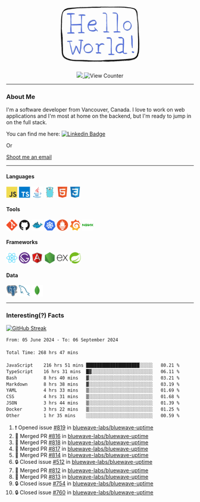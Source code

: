<div align="center">
    <img src="./img/hello_world.webp" height="200px" width="">
    <div>
        <a href="https://www.linkedin.com/in/ajhollid">
            <img src="https://img.shields.io/badge/LinkedIn-blue"/>
        </a>
        <img src="https://komarev.com/ghpvc/?username=ajhollid&color=yellow" alt="View Counter">
    </div>
</div>

---

### About Me

I'm a software developer from Vancouver, Canada. I love to work on web applications and I'm most at home on the backend, but I'm ready to jump in on the full stack.

You can find me here: [![Linkedin Badge](https://img.shields.io/badge/-ajhollid-blue?style=flat&logo=Linkedin&logoColor=white)](https://www.linkedin.com/in/ajhollid)

Or

[Shoot me an email](mailto:ajhollid@gmail.com)

---

#### Languages

<div>
    <img src="./img/devicons/javascript-original.svg" width=30 height=30 alt="JavaScript">
    <img src="/img/devicons/typescript-original.svg" width=30 height=30 alt="TypeScript">
    <img src="./img/devicons/java-original.svg" width=30 height=30 alt="Java">
    <img src="./img/devicons/go-original.svg" width=30 height=30 alt="Golang">
    <img src="./img/devicons/html5-original.svg" width=30 height=30 alt="HTML 5">
    <img src="./img/devicons/css3-original.svg" width=30 height=30 alt="CSS 3">
</div>

#### Tools

<div>
    <img src="./img/devicons/git-original.svg" width=30 height=30 alt="Git">
    <img src="./img/devicons/github-original.svg" width=30 height=30 alt="Github">
    <img src="./img/devicons/docker-original.svg" width=30 
    height=30 alt="Docker">
    <img src="./img/devicons/kubernetes-original.svg" width=30 height=30 alt="K8">
    <img src="./img/devicons/prometheus-original.svg" width=30 height=30 alt="Prometheus">
    <img src="./img/devicons/grafana-original.svg" width=30 height=30 alt="Grafana">
    <img src="./img/devicons/nginx-original.svg" width=30 height=30 alt="Nginx">
</div>

#### Frameworks

<div>
    <img src="./img/devicons/react-original.svg" width=30 height=30 alt="React">
    <img src="./img/devicons/gatsby-original.svg" width=30 height=30 alt="Gatsby">
    <img src="./img/devicons/angularjs-original.svg" width=30 height=30 alt="AngularJS">
    <img src="./img/devicons/nodejs-original.svg" width=30 height=30 alt="NodeJS">
    <img src="./img/devicons/express-original.svg" width=30 height=30 alt="Express">
    <img src="./img/devicons/spring-original.svg" width=30 height=30 alt="Spring">
</div>

#### Data

<div>
    <img src="./img/devicons/postgresql-original.svg" width=30 height=30 alt="Postgresql">
    <img src="./img/devicons/mysql-original.svg" width=30 height=30 alt="Mysql">
    <img src="./img/devicons/mongodb-original.svg" width=30 height=30 alt="MongoDB">
</div>

---

### Interesting(?) Facts

[![GitHub Streak](http://github-readme-streak-stats.herokuapp.com?user=ajhollid)](https://git.io/streak-stats)

 <!--START_SECTION:waka-->

```txt
From: 05 June 2024 - To: 06 September 2024

Total Time: 268 hrs 47 mins

JavaScript    216 hrs 51 mins ████████████████████░░░░░   80.21 %
TypeScript    16 hrs 31 mins  █▓░░░░░░░░░░░░░░░░░░░░░░░   06.11 %
Bash          8 hrs 40 mins   ▓░░░░░░░░░░░░░░░░░░░░░░░░   03.21 %
Markdown      8 hrs 38 mins   ▓░░░░░░░░░░░░░░░░░░░░░░░░   03.19 %
YAML          4 hrs 33 mins   ▒░░░░░░░░░░░░░░░░░░░░░░░░   01.69 %
CSS           4 hrs 31 mins   ▒░░░░░░░░░░░░░░░░░░░░░░░░   01.68 %
JSON          3 hrs 44 mins   ▒░░░░░░░░░░░░░░░░░░░░░░░░   01.39 %
Docker        3 hrs 22 mins   ▒░░░░░░░░░░░░░░░░░░░░░░░░   01.25 %
Other         1 hr 35 mins    ░░░░░░░░░░░░░░░░░░░░░░░░░   00.59 %
```

<!--END_SECTION:waka-->


<!--START_SECTION:activity-->
1. ❗ Opened issue [#819](https://github.com/bluewave-labs/bluewave-uptime/issues/819) in [bluewave-labs/bluewave-uptime](https://github.com/bluewave-labs/bluewave-uptime)
2. 🎉 Merged PR [#816](https://github.com/bluewave-labs/bluewave-uptime/pull/816) in [bluewave-labs/bluewave-uptime](https://github.com/bluewave-labs/bluewave-uptime)
3. 🎉 Merged PR [#818](https://github.com/bluewave-labs/bluewave-uptime/pull/818) in [bluewave-labs/bluewave-uptime](https://github.com/bluewave-labs/bluewave-uptime)
4. 🎉 Merged PR [#817](https://github.com/bluewave-labs/bluewave-uptime/pull/817) in [bluewave-labs/bluewave-uptime](https://github.com/bluewave-labs/bluewave-uptime)
5. 🎉 Merged PR [#814](https://github.com/bluewave-labs/bluewave-uptime/pull/814) in [bluewave-labs/bluewave-uptime](https://github.com/bluewave-labs/bluewave-uptime)
6. 🔒 Closed issue [#512](https://github.com/bluewave-labs/bluewave-uptime/issues/512) in [bluewave-labs/bluewave-uptime](https://github.com/bluewave-labs/bluewave-uptime)
7. 🎉 Merged PR [#812](https://github.com/bluewave-labs/bluewave-uptime/pull/812) in [bluewave-labs/bluewave-uptime](https://github.com/bluewave-labs/bluewave-uptime)
8. 🎉 Merged PR [#813](https://github.com/bluewave-labs/bluewave-uptime/pull/813) in [bluewave-labs/bluewave-uptime](https://github.com/bluewave-labs/bluewave-uptime)
9. 🔒 Closed issue [#754](https://github.com/bluewave-labs/bluewave-uptime/issues/754) in [bluewave-labs/bluewave-uptime](https://github.com/bluewave-labs/bluewave-uptime)
10. 🔒 Closed issue [#760](https://github.com/bluewave-labs/bluewave-uptime/issues/760) in [bluewave-labs/bluewave-uptime](https://github.com/bluewave-labs/bluewave-uptime)
<!--END_SECTION:activity-->
